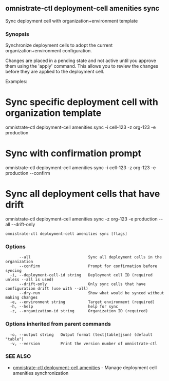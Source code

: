 ## omnistrate-ctl deployment-cell amenities sync

Sync deployment cell with organization+environment template

### Synopsis

Synchronize deployment cells to adopt the current organization+environment configuration.

Changes are placed in a pending state and not active until you approve them using 
the 'apply' command. This allows you to review the changes before they are applied 
to the deployment cell.

Examples:
  # Sync specific deployment cell with organization template
  omnistrate-ctl deployment-cell amenities sync -i cell-123 -z org-123 -e production

  # Sync with confirmation prompt
  omnistrate-ctl deployment-cell amenities sync -i cell-123 -z org-123 -e production --confirm

  # Sync all deployment cells that have drift
  omnistrate-ctl deployment-cell amenities sync -z org-123 -e production --all --drift-only

```
omnistrate-ctl deployment-cell amenities sync [flags]
```

### Options

```
      --all                         Sync all deployment cells in the organization
      --confirm                     Prompt for confirmation before syncing
  -i, --deployment-cell-id string   Deployment cell ID (required unless --all is used)
      --drift-only                  Only sync cells that have configuration drift (use with --all)
      --dry-run                     Show what would be synced without making changes
  -e, --environment string          Target environment (required)
  -h, --help                        help for sync
  -z, --organization-id string      Organization ID (required)
```

### Options inherited from parent commands

```
  -o, --output string   Output format (text|table|json) (default "table")
  -v, --version         Print the version number of omnistrate-ctl
```

### SEE ALSO

* [omnistrate-ctl deployment-cell amenities](omnistrate-ctl_deployment-cell_amenities.md)	 - Manage deployment cell amenities synchronization

